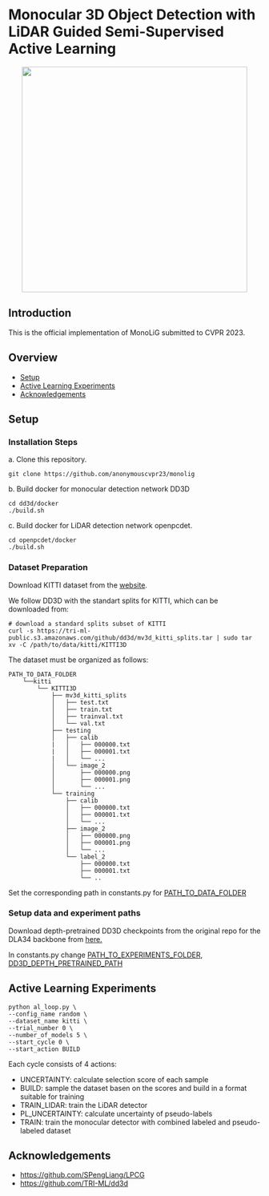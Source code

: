# Monocular 3D Object Detection with LiDAR Guided Semi-Supervised Active Learning

<p align="center"> <img src='img/method.png' align="center" height="450px"> </p>

## Introduction

This is the official implementation of MonoLiG submitted to CVPR 2023.

## Overview

- [Setup](#Setup)
- [Active Learning Experiments](#active-learning-experiments)
- [Acknowledgements](#acknowledgements)

## Setup

### Installation Steps

a. Clone this repository.

```shell
git clone https://github.com/anonymouscvpr23/monolig
```

b. Build docker for monocular detection network DD3D

```shell
cd dd3d/docker
./build.sh
```

c. Build docker for LiDAR detection network openpcdet.

```shell
cd openpcdet/docker
./build.sh
```

### Dataset Preparation
Download KITTI dataset from the [website](http://www.cvlibs.net/datasets/kitti/eval_object.php?obj_benchmark=3d).

We follow DD3D with the standart splits for KITTI, which can be downloaded from:
```
# download a standard splits subset of KITTI
curl -s https://tri-ml-public.s3.amazonaws.com/github/dd3d/mv3d_kitti_splits.tar | sudo tar xv -C /path/to/data/kitti/KITTI3D
```

The dataset must be organized as follows:
```
PATH_TO_DATA_FOLDER
    └──kitti
        └── KITTI3D
            ├── mv3d_kitti_splits
            │   ├── test.txt
            │   ├── train.txt
            │   ├── trainval.txt
            │   └── val.txt
            ├── testing
            │   ├── calib
            |   │   ├── 000000.txt
            |   │   ├── 000001.txt
            |   │   └── ...
            │   └── image_2
            │       ├── 000000.png
            │       ├── 000001.png
            │       └── ...
            └── training
                ├── calib
                │   ├── 000000.txt
                │   ├── 000001.txt
                │   └── ...
                ├── image_2
                │   ├── 000000.png
                │   ├── 000001.png
                │   └── ...
                └── label_2
                    ├── 000000.txt
                    ├── 000001.txt
                    └── ..
```

Set the corresponding path in constants.py for [PATH_TO_DATA_FOLDER]((https://github.com/anonymouscvpr23/monolig/blob/main/constants.py#L2))

### Setup data and experiment paths

Download depth-pretrained DD3D checkpoints from the original repo for the DLA34 backbone from [here.](https://github.com/TRI-ML/dd3d)

In constants.py change [PATH_TO_EXPERIMENTS_FOLDER](https://github.com/anonymouscvpr23/monolig/blob/main/constants.py#L1), [DD3D_DEPTH_PRETRAINED_PATH](https://github.com/anonymouscvpr23/monolig/blob/main/constants.py#L5)

## Active Learning Experiments

```shell
python al_loop.py \
--config_name random \
--dataset_name kitti \
--trial_number 0 \
--number_of_models 5 \
--start_cycle 0 \
--start_action BUILD
```

Each cycle consists of 4 actions:
- UNCERTAINTY: calculate selection score of each sample
- BUILD: sample the dataset basen on the scores and build in a format suitable for training
- TRAIN_LIDAR: train the LiDAR detector
- PL_UNCERTAINTY: calculate uncertainty of pseudo-labels
- TRAIN: train the monocular detector with combined labeled and pseudo-labeled dataset

## Acknowledgements
- https://github.com/SPengLiang/LPCG
- https://github.com/TRI-ML/dd3d